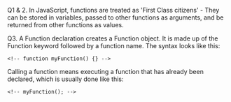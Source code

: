 <!-- #### Requirements
In a markdown or text file called `challenge4.md` or `challenge4.txt`, write an explanation of
- what `First Class` functions are
- how this concept applies in JS.
- what the difference is between declaring a function and calling it
- Bonus: give examples for each explanation -->

Q1 & 2. In JavaScript, functions are treated as 'First Class citizens' - They can be stored in variables, passed to other functions as arguments, and be returned from other functions as values.

Q3. A Function declaration creates a Function object. It is made up of the Function keyword followed by
a function name. The syntax looks like this:

    <!-- function myFunction() {} -->

Calling a function means executing a function that has already been declared, which is usually done like this:

    <!-- myFunction(); -->
